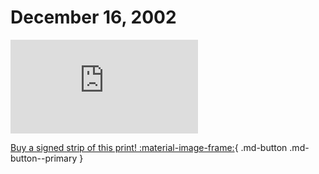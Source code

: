 # December 16, 2002

![](https://www.achewood.com/comic.php?date=12162002)

[Buy a signed strip of this print! :material-image-frame:](https://achewood-holiday-pop-up.myshopify.com/products/strip#12162002){ .md-button .md-button--primary }
